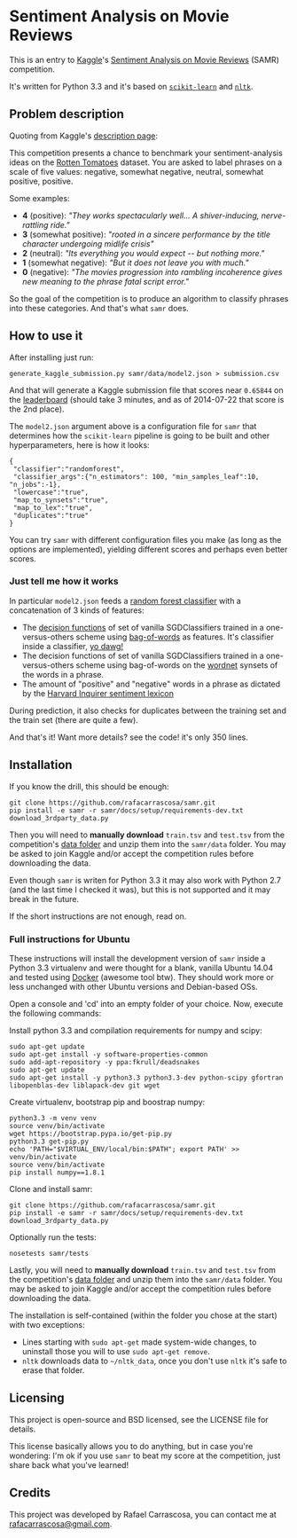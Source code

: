 Sentiment Analysis on Movie Reviews
===================================

This is an entry to [Kaggle](http://www.kaggle.com/)'s
[Sentiment Analysis on Movie Reviews](http://www.kaggle.com/c/sentiment-analysis-on-movie-reviews) (SAMR)
competition.

It's written for Python 3.3 and it's based on [`scikit-learn`](http://scikit-learn.org/)
and [`nltk`](http://www.nltk.org/).


Problem description
-----------------

Quoting from Kaggle's [description page](http://www.kaggle.com/c/sentiment-analysis-on-movie-reviews):

This competition presents a chance to benchmark your sentiment-analysis ideas
on the [Rotten Tomatoes](http://www.rottentomatoes.com/) dataset. You are asked
to label phrases on a scale of five values: negative, somewhat negative,
neutral, somewhat positive, positive.

Some examples:

 - **4** (positive): _"They works spectacularly well... A shiver-inducing, nerve-rattling ride."_
 - **3** (somewhat positive): _"rooted in a sincere performance by the title character undergoing midlife crisis"_
 - **2** (neutral): _"Its everything you would expect -- but nothing more."_
 - **1** (somewhat negative): _"But it does not leave you with much."_
 - **0** (negative): _"The movies progression into rambling incoherence gives new meaning to the phrase fatal script error."_

So the goal of the competition is to produce an algorithm to classify phrases
into these categories. And that's what `samr` does.


How to use it
-------------

After installing just run:

    generate_kaggle_submission.py samr/data/model2.json > submission.csv

And that will generate a Kaggle submission file that scores near `0.65844` on the
[leaderboard](http://www.kaggle.com/c/sentiment-analysis-on-movie-reviews/leaderboard)
(should take 3 minutes, and as of 2014-07-22 that score is the 2nd place).

The `model2.json` argument above is a configuration file for `samr` that
determines how the `scikit-learn` pipeline is going to be built and other
hyperparameters, here is how it looks:

    {
     "classifier":"randomforest",
     "classifier_args":{"n_estimators": 100, "min_samples_leaf":10, "n_jobs":-1},
     "lowercase":"true",
     "map_to_synsets":"true",
     "map_to_lex":"true",
     "duplicates":"true"
    }

You can try `samr` with different configuration files you make (as long as the
options are implemented), yielding
different scores and perhaps even better scores.

### Just tell me how it works

In particular `model2.json` feeds a [random forest classifier](http://en.wikipedia.org/wiki/Random_forest)
with a concatenation of 3 kinds of features:

 - The [decision functions](http://scikit-learn.org/stable/modules/generated/sklearn.linear_model.SGDClassifier.html#sklearn.linear_model.SGDClassifier.decision_function)
   of set of vanilla SGDClassifiers trained in a one-versus-others scheme using
   [bag-of-words](http://en.wikipedia.org/wiki/Bag-of-words_model) as features.
   It's classifier inside a classifier, [yo dawg!](http://i.imgur.com/aueqLyL.png)
 - The decision functions of set of vanilla SGDClassifiers trained in a one-versus-others scheme using bag-of-words
   on the [wordnet](http://wordnetweb.princeton.edu/perl/webwn?s=bank) synsets of the words in a phrase.
 - The amount of "positive" and "negative" words in a phrase as dictated by
   the [Harvard Inquirer sentiment lexicon](http://www.wjh.harvard.edu/~inquirer/spreadsheet_guide.htm)

During prediction, it also checks for duplicates between the training set and
the train set (there are quite a few).

And that's it! Want more details? see the code! it's only 350 lines.


Installation
------------

If you know the drill, this should be enough:

    git clone https://github.com/rafacarrascosa/samr.git
    pip install -e samr -r samr/docs/setup/requirements-dev.txt
    download_3rdparty_data.py

Then you will need to **manually download** `train.tsv` and `test.tsv` from the
competition's [data folder](http://www.kaggle.com/c/sentiment-analysis-on-movie-reviews/data)
and unzip them into the `samr/data` folder. You may be asked to join Kaggle and/or
accept the competition rules before downloading the data.

Even though `samr` is writen for Python 3.3 it may also work with Python 2.7
(and the last time I checked it was), but this is not supported and it may
break in the future.

If the short instructions are not enough, read on.


### Full instructions for Ubuntu

These instructions will install the development version of `samr` inside a
Python 3.3 virtualenv and were thought for a blank, vanilla Ubuntu 14.04 and
tested using [Docker](https://www.docker.com/) (awesome tool btw). They should
work more or less unchanged with other Ubuntu versions and Debian-based OSs.

Open a console and 'cd' into an empty folder of your choice. Now, execute the
following commands:

Install python 3.3 and compilation requirements for numpy and scipy:

    sudo apt-get update
    sudo apt-get install -y software-properties-common
    sudo add-apt-repository -y ppa:fkrull/deadsnakes
    sudo apt-get update
    sudo apt-get install -y python3.3 python3.3-dev python-scipy gfortran libopenblas-dev liblapack-dev git wget

Create virtualenv, bootstrap pip and boostrap numpy:

    python3.3 -m venv venv
    source venv/bin/activate
    wget https://bootstrap.pypa.io/get-pip.py
    python3.3 get-pip.py
    echo 'PATH="$VIRTUAL_ENV/local/bin:$PATH"; export PATH' >> venv/bin/activate
    source venv/bin/activate
    pip install numpy==1.8.1

Clone and install samr:

    git clone https://github.com/rafacarrascosa/samr.git
    pip install -e samr -r samr/docs/setup/requirements-dev.txt
    download_3rdparty_data.py

Optionally run the tests:

    nosetests samr/tests

Lastly, you will need to   **manually download** `train.tsv` and `test.tsv` from the
competition's [data folder](http://www.kaggle.com/c/sentiment-analysis-on-movie-reviews/data)
and unzip them into the `samr/data` folder. You may be asked to join Kaggle and/or
accept the competition rules before downloading the data.

The installation is self-contained (within the folder you chose at the start) with
two exceptions:

- Lines starting with `sudo apt-get` made system-wide changes, to uninstall
  those you will to use `sudo apt-get remove`.
- `nltk` downloads data to `~/nltk_data`, once you don't use `nltk` it's safe
  to erase that folder.


Licensing
---------

This project is open-source and BSD licensed, see the LICENSE file for details.

This license basically allows you to do anything, but in case you're wondering:
I'm ok if you use `samr` to beat my score at the competition, just share back
what you've learned!


Credits
---------

This project was developed by Rafael Carrascosa, you can contact me at
<rafacarrascosa@gmail.com>.


